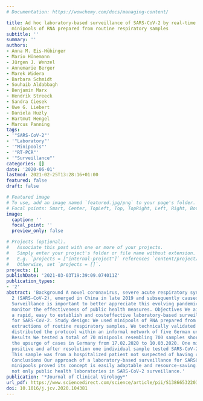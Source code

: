 ```yaml
---
# Documentation: https://wowchemy.com/docs/managing-content/

title: Ad hoc laboratory-based surveillance of SARS-CoV-2 by real-time RT-PCR using
  minipools of RNA prepared from routine respiratory samples
subtitle: ''
summary: ''
authors:
- Anna M. Eis-Hübinger
- Mario Hönemann
- Jürgen J. Wenzel
- Annemarie Berger
- Marek Widera
- Barbara Schmidt
- Souhaib Aldabbagh
- Benjamin Marx
- Hendrik Streeck
- Sandra Ciesek
- Uwe G. Liebert
- Daniela Huzly
- Hartmut Hengel
- Marcus Panning
tags:
- '"SARS-CoV-2"'
- '"Laboratory"'
- '"Minipools"'
- '"RT-PCR"'
- '"Surveillance"'
categories: []
date: '2020-06-01'
lastmod: 2021-02-25T13:28:16+01:00
featured: false
draft: false

# Featured image
# To use, add an image named `featured.jpg/png` to your page's folder.
# Focal points: Smart, Center, TopLeft, Top, TopRight, Left, Right, BottomLeft, Bottom, BottomRight.
image:
  caption: ''
  focal_point: ''
  preview_only: false

# Projects (optional).
#   Associate this post with one or more of your projects.
#   Simply enter your project's folder or file name without extension.
#   E.g. `projects = ["internal-project"]` references `content/project/deep-learning/index.md`.
#   Otherwise, set `projects = []`.
projects: []
publishDate: '2021-03-03T19:39:09.074011Z'
publication_types:
- '2'
abstract: 'Background A novel coronavirus, severe acute respiratory syndrome coronavirus
  2 (SARS-CoV-2), emerged in China in late 2019 and subsequently caused a pandemic.
  Surveillance is important to better appreciate this evolving pandemic and to longitudinally
  monitor the effectiveness of public health measures. Objectives We aimed to provide
  a rapid, easy to establish and costeffective laboratory-based surveillance tool
  for SARS-CoV-2. Study design: We used minipools of RNA prepared from nucleic acid
  extractions of routine respiratory samples. We technically validated the assay and
  distributed the protocol within an informal network of five German university laboratories.
  Results We tested a total of 70 minipools resembling 700 samples shortly before
  the upsurge of cases in Germany from 17.02.2020 to 10.03.2020. One minipool reacted
  positive and after resolution one individual sample tested SARS-CoV-2 positive.
  This sample was from a hospitalized patient not suspected of having contracted SARS-CoV-2.
  Conclusions Our approach of a laboratory-based surveillance for SARSCoV-2 using
  minipools proved its concept is easily adaptable and resource-saving. It might assist
  not only public health laboratories in SARS-CoV-2 surveillance.'
publication: '*Journal of Clinical Virology*'
url_pdf: https://www.sciencedirect.com/science/article/pii/S1386653220301232
doi: 10.1016/j.jcv.2020.104381
---
```

